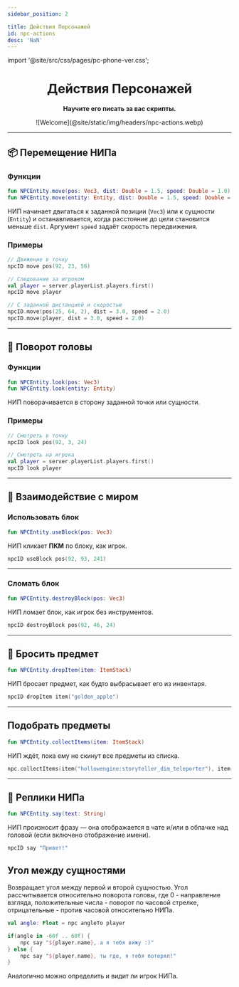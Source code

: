 ```yaml
---
sidebar_position: 2

title: Действия Персонажей
id: npc-actions
desc: 'NaN'
---
```


import '@site/src/css/pages/pc-phone-ver.css';


<div align="center">

# Действия Персонажей

**Научите его писать за вас скрипты.**

<link rel="prefetch" as="image" href="@site/static/img/headers/npc-actions.webp" />
<div className="cont"><div className="show" id="mask">
![Welcome](@site/static/img/headers/npc-actions.webp)
</div></div>

---

</div>

## 📦 Перемещение НИПа

### Функции

```kts
fun NPCEntity.move(pos: Vec3, dist: Double = 1.5, speed: Double = 1.0)
fun NPCEntity.move(entity: Entity, dist: Double = 1.5, speed: Double = 1.0)
```

НИП начинает двигаться к заданной позиции (`Vec3`) или к сущности (`Entity`) и останавливается, когда расстояние до цели становится меньше `dist`. Аргумент `speed` задаёт скорость передвижения.

### Примеры

```kts
// Движение в точку
npcID move pos(92, 23, 56)

// Следование за игроком
val player = server.playerList.players.first()
npcID move player

// С заданной дистанцией и скоростью
npcID.move(pos(25, 64, 2), dist = 3.0, speed = 2.0)
npcID.move(player, dist = 3.0, speed = 2.0)
```

---

## 👀 Поворот головы

### Функции

```kts
fun NPCEntity.look(pos: Vec3)
fun NPCEntity.look(entity: Entity)
```

НИП поворачивается в сторону заданной точки или сущности.

### Примеры

```kts
// Смотреть в точку
npcID look pos(92, 3, 24)

// Смотреть на игрока
val player = server.playerList.players.first()
npcID look player
```

---

## 🧱 Взаимодействие с миром

### Использовать блок

```kts
fun NPCEntity.useBlock(pos: Vec3)
```

НИП кликает **ПКМ** по блоку, как игрок.

```kts
npcID useBlock pos(92, 93, 241)
```

---

### Сломать блок

```kts
fun NPCEntity.destroyBlock(pos: Vec3)
```

НИП ломает блок, как игрок без инструментов.

```kts
npcID destroyBlock pos(92, 46, 24)
```

---

## 🎁 Бросить предмет

```kts
fun NPCEntity.dropItem(item: ItemStack)
```

НИП бросает предмет, как будто выбрасывает его из инвентаря.

```kts
npcID dropItem item("golden_apple")
```

---

## Подобрать предметы

```kts
fun NPCEntity.collectItems(item: ItemStack)
```

НИП ждёт, пока ему не скинут все предметы из списка.

```kts
npc.collectItems(item("hollowengine:storyteller_dim_teleporter"), item("dirt"))
```

---

## 💬 Реплики НИПа

```kts
fun NPCEntity.say(text: String)
```

НИП произносит фразу — она отображается в чате и/или в облачке над головой (если включено отображение имени).

```kts
npcID say "Привет!"
```

## Угол между сущностями

Возвращает угол между первой и второй сущностью. Угол рассчитывается относительно поворота головы, где 0 - направление взгляда, положительные числа - поворот по часовой стрелке, отрицательные - против часовой относительно НИПа.

```kts
val angle: Float = npc angleTo player

if(angle in -60f .. 60f) {
    npc say "${player.name}, а я тебя вижу :)"
} else {
    npc say "${player.name}, ты где, я тебя потерял!"
}
```

Аналогично можно определить и видит ли игрок НИПа.